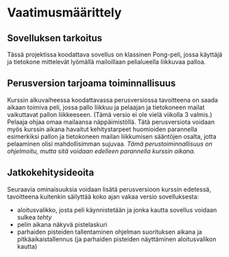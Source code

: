 # Vaatimusmäärittely

## Sovelluksen tarkoitus

Tässä projektissa koodattava sovellus on klassinen Pong-peli, jossa käyttäjä ja tietokone mittelevät lyömällä mailoillaan pelialueella liikkuvaa palloa.

## Perusversion tarjoama toiminnallisuus

Kurssin alkuvaiheessa koodattavassa perusversiossa tavoitteena on saada aikaan toimiva peli, jossa pallo liikkuu ja pelaajan ja tietokoneen mailat vaikuttavat pallon liikkeeseen. (Tämä versio ei ole vielä viikolla 3 valmis.) Pelaaja ohjaa omaa mailaansa näppäimistöllä. Tätä perusversiota voidaan myös kurssin aikana havaitut kehitystarpeet huomioiden parannella esimerkiksi pallon ja tietokoneen mailan liikkumisen sääntöjen osalta, jotta pelaaminen olisi mahdollisimman sujuvaa. *Tämä perustoiminnallisuus on ohjelmoitu, mutta sitä voidaan edelleen parannella kurssin aikana.*

## Jatkokehitysideoita

Seuraavia ominaisuuksia voidaan lisätä perusversioon kurssin edetessä, tavoitteena kuitenkin säilyttää koko ajan vakaa versio sovelluksesta:

- aloitusvalikko, josta peli käynnistetään ja jonka kautta sovellus voidaan sulkea *tehty*
- pelin aikana näkyvä pistelaskuri
- parhaiden pisteiden tallentaminen ohjelman suorituksen aikana ja pitkäaikaistallennus (ja parhaiden pisteiden näyttäminen aloitusvalikon kautta)